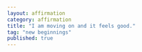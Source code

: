 ```yaml
---
layout: affirmation  
category: affirmation  
title: "I am moving on and it feels good."  
tag: "new beginnings"
published: true
---
```

